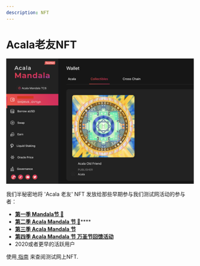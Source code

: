 ```yaml
---
description: NFT
---
```


# Acala老友NFT

![](<../.gitbook/assets/1 (19).png>)

我们半秘密地将 'Acala 老友' NFT 发放给那些早期参与我们测试网活动的参与者：

* ****[**第一季 Mandala节 🎉**](https://medium.com/acalanetwork/mandala-festival-prize-drops-3ae68df0dfa6)****
* [**第二季 Acala Mandala 节 🎉**](https://medium.com/acalanetwork/acala-mandala-fest-season-2-prize-drops-81b649324310)****
* ****[**第三季 Acala Mandala 节**](https://medium.com/acalanetwork/acala-mandala-festival-season-3-d0a6f155c154)****
* ****[**第四季 Acala Mandala 节 万圣节回馈活动**](https://medium.com/acalanetwork/acala-mandala-festival-season-4-halloween-give-back-d9b073f1fecc)****
* 2020或者更早的活跃用户

使用[ 指南](../zhong-dai/karura-zhong-dai/tan-xun-kar-ji-nft-huo-dong.md) 来查阅测试网上NFT.&#x20;
